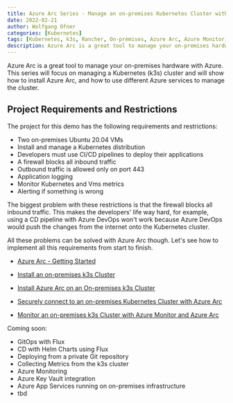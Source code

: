 ```yaml
---
title: Azure Arc Series - Manage an on-premises Kubernetes Cluster with Azure Arc
date: 2022-02-21
author: Wolfgang Ofner
categories: [Kubernetes]
tags: [Kubernetes, k3s, Rancher, On-premises, Azure Arc, Azure Monitor, CI/CD, Flux, GitOps]
description: Azure Arc is a great tool to manage your on-premises hardware, such as an k3s cluster, with Azure.
---
```


Azure Arc is a great tool to manage your on-premises hardware with Azure. This series will focus on managing a Kubernetes (k3s) cluster and will show how to install Azure Arc, and how to use different Azure services to manage the cluster.

## Project Requirements and Restrictions

The project for this demo has the following requirements and restrictions:

- Two on-premises Ubuntu 20.04 VMs
- Install and manage a Kubernetes distribution
- Developers must use CI/CD pipelines to deploy their applications
- A firewall blocks all inbound traffic
- Outbound traffic is allowed only on port 443
- Application logging
- Monitor Kubernetes and Vms metrics
- Alerting if something is wrong

The biggest problem with these restrictions is that the firewall blocks all inbound traffic. This makes the developers' life way hard, for example, using a CD pipeline with Azure DevOps won't work because Azure DevOps would push the changes from the internet onto the Kubernetes cluster.

All these problems can be solved with Azure Arc though. Let's see how to implement all this requirements from start to finish. 

- [Azure Arc - Getting Started](azure-arc-getting-started)

- [Install an on-premises k3s Cluster](/install-on-premises-k3s-cluster)

- [Install Azure Arc on an On-premises k3s Cluster](/install-azure-arc-on-premises-k3s-cluster)

- [Securely connect to an on-premises Kubernetes Cluster with Azure Arc](/securely-connect-to-on-premises-kubernetes-with-azure-arc)

- [Monitor an on-premises k3s Cluster with Azure Monitor and Azure Arc](/monitor-on-premises-k3s-cluster-with-azure-monitor-and-azure-arc)

Coming soon:

- GitOps with Flux
- CD with Helm Charts using Flux
- Deploying from a private Git repository
- Collecting Metrics from the k3s cluster
- Azure Monitoring
- Azure Key Vault integration
- Azure App Services running on on-premises infrastructure
- tbd
